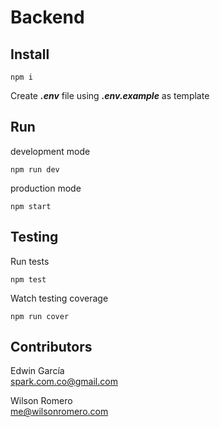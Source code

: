 # Backend

## Install

```shell
npm i
```

Create ***.env*** file using ***.env.example*** as template

## Run

development mode

```shell
npm run dev
```

production mode

```shell
npm start
```

## Testing

Run tests

```shell
npm test
```

Watch testing coverage

```shell
npm run cover
```

## Contributors

Edwin García  
spark.com.co@gmail.com

Wilson Romero  
me@wilsonromero.com
